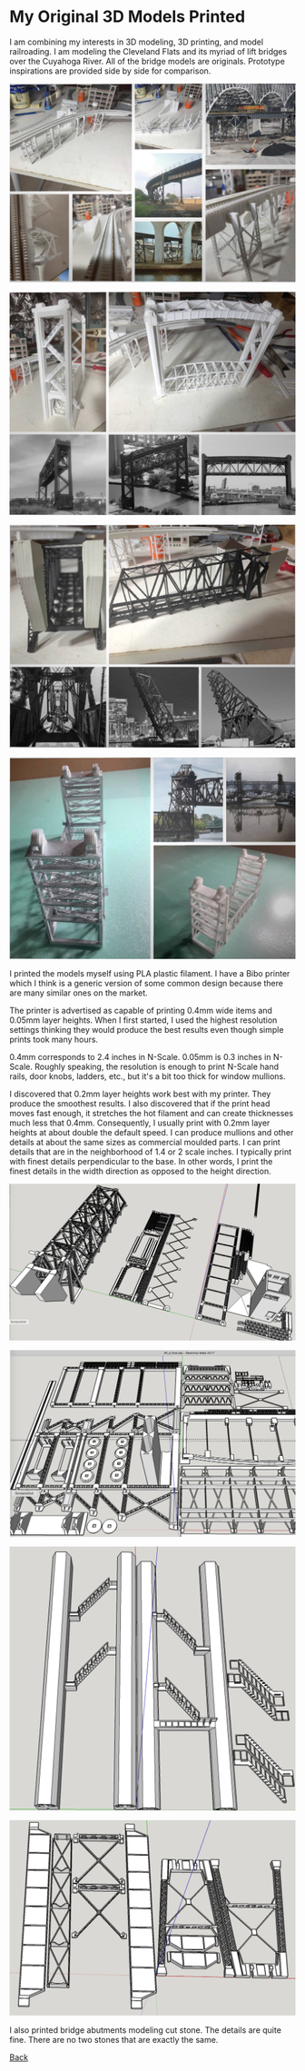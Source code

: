 # My Original 3D Models Printed

I am combining my interests in 3D modeling, 3D printing, and model railroading. I am modeling the Cleveland Flats and its myriad of lift bridges over the Cuyahoga River. All of the bridge models are originals. Prototype inspirations are provided side by side for comparison.

![Image of steel viaduct](Original3DPrintedSteelViaduct/Custom3DPrintedSteelViaduct.png)

![Image of steel viaduct](Original3DPrintedModernVerticalLiftBridge/ModernVerticalLiftBridge.png)

![Image of steel viaduct](Original3DPrintedLiftBridgeBascule/LiftBridgeBascule.png)

![Image of steel viaduct](Original3DPrintedEarlyDoubleTrackVerticalLiftBridge/EarlyDoubleTrackVerticalLiftBridge.png)


I printed the models myself using PLA plastic filament. I have a Bibo printer which I think is a generic version of some common design because there are many similar ones on the market.

The printer is advertised as capable of printing 0.4mm wide items and 0.05mm layer heights. When I first started, I used the highest resolution settings thinking they would produce the best results even though simple prints took many hours.

0.4mm corresponds to 2.4 inches in N-Scale. 0.05mm is 0.3 inches in N-Scale. Roughly speaking, the resolution is enough to print N-Scale hand rails, door knobs, ladders, etc., but it's a bit too thick for window mullions.

I discovered that 0.2mm layer heights work best with my printer. They produce the smoothest results. I also discovered that if the print head moves fast enough, it stretches the hot filament and can create thicknesses much less that 0.4mm. Consequently, I usually print with 0.2mm layer heights at about double the default speed. I can produce mullions and other details at about the same sizes as commercial moulded parts. I can print details that are in the neighborhood of 1.4 or 2 scale inches. I typically print with finest details perpendicular to the base. In other words, I print the finest details in the width direction as opposed to the height direction.

![Bascule Bridge](basculeBridge.png)

![Double Track Lift Bridge](doubleTrackLiftBridge.png)

![Modern Lift Bridge Tower](modernLiftBridgeTower.png)

![Steel Viaduct Section](viaductSection.png)

I also printed bridge abutments modeling cut stone. The details are quite fine. There are no two stones that are exactly the same.

[Back](https://nscale4by8.github.io/nscale4x8/)
